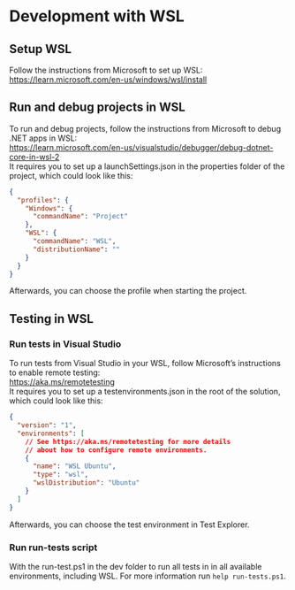 ﻿# Development with WSL

## Setup WSL

Follow the instructions from Microsoft to set up WSL:  
https://learn.microsoft.com/en-us/windows/wsl/install

## Run and debug projects in WSL

To run and debug projects, follow the instructions from Microsoft to debug .NET apps in WSL:  
https://learn.microsoft.com/en-us/visualstudio/debugger/debug-dotnet-core-in-wsl-2  
It requires you to set up a launchSettings.json in the properties folder of the project, which could look like this:

```json
{
  "profiles": {
    "Windows": {
      "commandName": "Project"
    },
    "WSL": {
      "commandName": "WSL",
      "distributionName": ""
    }
  }
}
```

Afterwards, you can choose the profile when starting the project.


## Testing in WSL

### Run tests in Visual Studio

To run tests from Visual Studio in your WSL, follow Microsoft’s instructions to enable remote testing:  
https://aka.ms/remotetesting  
It requires you to set up a testenvironments.json in the root of the solution, which could look like this:

```json
{
  "version": "1",
  "environments": [
    // See https://aka.ms/remotetesting for more details
    // about how to configure remote environments.
    {
      "name": "WSL Ubuntu",
      "type": "wsl",
      "wslDistribution": "Ubuntu"
    }
  ]
}
```

Afterwards, you can choose the test environment in Test Explorer.

### Run run-tests script

With the run-test.ps1 in the dev folder to run all tests in in all available environments, including WSL.
For more information run `help run-tests.ps1`.

